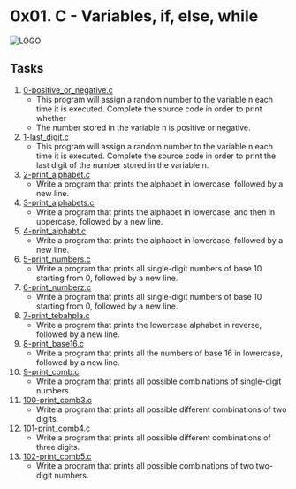 # 0x01. C - Variables, if, else, while
![LOGO](https://github.com/marymutheuthomas/images/blob/main/The%20Wedding%20Of%20(1).gif)
## Tasks
1. [0-positive_or_negative.c](https://github.com/marymutheuthomas/alx-low_level_programming/blob/master/0x01-variables_if_else_while/0-positive_or_negative)
   - This program will assign a random number to the variable n each time it is executed. Complete the source code in order to print whether 
   - The number stored in the variable n is positive or negative.
2. [1-last_digit.c](https://github.com/marymutheuthomas/alx-low_level_programming/blob/master/0x01-variables_if_else_while/1-last_digit.c)
   - This program will assign a random number to the variable n each time it is executed. Complete the source code in order to print the last     digit of the number stored in the variable n.
3. [2-print_alphabet.c](https://github.com/marymutheuthomas/alx-low_level_programming/blob/master/0x01-variables_if_else_while/2-print_alphabet.c)
   - Write a program that prints the alphabet in lowercase, followed by a new line.
4. [3-print_alphabets.c](https://github.com/marymutheuthomas/alx-low_level_programming/blob/master/0x01-variables_if_else_while/2-print_alphabet.c)
   - Write a program that prints the alphabet in lowercase, and then in uppercase, followed by a new line.
5. [4-print_alphabt.c](https://github.com/marymutheuthomas/alx-low_level_programming/blob/master/0x01-variables_if_else_while/4-print_alphabt.c)
   - Write a program that prints the alphabet in lowercase, followed by a new line.
6. [5-print_numbers.c](https://github.com/marymutheuthomas/alx-low_level_programming/blob/master/0x01-variables_if_else_while/5-print_numbers.c)
   - Write a program that prints all single-digit numbers of base 10 starting from 0, followed by a new line.
7. [6-print_numberz.c](https://github.com/marymutheuthomas/alx-low_level_programming/blob/master/0x01-variables_if_else_while/6-print_numberz.c)
   - Write a program that prints all single-digit numbers of base 10 starting from 0, followed by a new line.
8. [7-print_tebahpla.c](https://github.com/marymutheuthomas/alx-low_level_programming/blob/master/0x01-variables_if_else_while/7-print_tebahpla.c)
   - Write a program that prints the lowercase alphabet in reverse, followed by a new line.
9. [8-print_base16.c](https://github.com/marymutheuthomas/alx-low_level_programming/blob/master/0x01-variables_if_else_while/8-print_base16.c)
   - Write a program that prints all the numbers of base 16 in lowercase, followed by a new line.
10. [9-print_comb.c](https://github.com/marymutheuthomas/alx-low_level_programming/blob/master/0x01-variables_if_else_while/9-print_comb.c)
    - Write a program that prints all possible combinations of single-digit numbers.
11. [100-print_comb3.c](https://github.com/marymutheuthomas/alx-low_level_programming/blob/master/0x01-variables_if_else_while/100-print_comb3.c)
    - Write a program that prints all possible different combinations of two digits.
12. [101-print_comb4.c](https://github.com/marymutheuthomas/alx-low_level_programming/blob/master/0x01-variables_if_else_while/101-print_comb4.c)
    - Write a program that prints all possible different combinations of three digits.
13. [102-print_comb5.c](https://github.com/marymutheuthomas/alx-low_level_programming/blob/master/0x01-variables_if_else_while/102-print_comb5.c)
    - Write a program that prints all possible combinations of two two-digit numbers.
